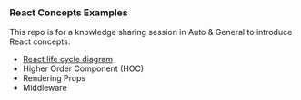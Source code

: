 ### React Concepts Examples

This repo is for a knowledge sharing session in Auto & General to introduce React concepts. 

- [React life cycle diagram](http://projects.wojtekmaj.pl/react-lifecycle-methods-diagram/)
- Higher Order Component (HOC)
- Rendering Props
- Middleware
